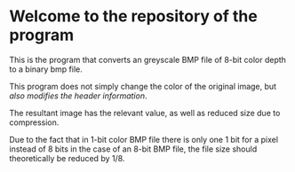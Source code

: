 # Welcome to the repository of the program

This is the program that converts an greyscale BMP file of 8-bit color depth to a binary bmp file.

This program does not simply change the color of the original image, but *also modifies the header information*.

The resultant image has the relevant value, as well as reduced size due to compression.

Due to the fact that in 1-bit color BMP file there is only one 1 bit for a pixel instead of 8 bits in the case of an 8-bit BMP file, the file size should theoretically be reduced by 1/8.
